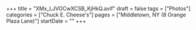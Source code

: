 +++
title = "XMx_LJVOCwXCSB_KjHkQ.avif"
draft = false
tags = ["Photos"]
categories = ["Chuck E. Cheese's"]
pages = ["Middletown, NY (8 Orange Plaza Lane)"]
startDate = ""
+++
